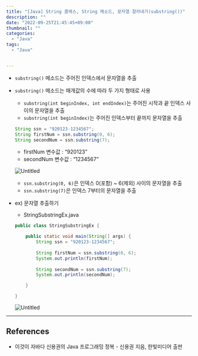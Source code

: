 ```yaml
---
title: "[Java] String 클래스, String 메소드, 문자열 잘라내기(substring())"
description: ""
date: "2022-09-25T21:45:45+09:00"
thumbnail: ""
categories:
  - "Java"
tags:
  - "Java"


---
```

<!--more-->

- `substring()` 메소드는 주어진 인덱스에서 문자열을 추출
- `substring()` 메소드는 매개값의 수에 따라 두 가지 형태로 사용
    - `substring(int beginIndex, int endIndex)`는 주어진 시작과 끝 인덱스 사이의 문자열을 추출
    - `substring(int beginIndex)`는 주어진 인덱스부터 끝까지 문자열을 추출
    
    ```java
    String ssn = "920123-1234567";
    String firstNum = ssn.substring(0, 6);
    String secondNum = ssn.substring(7);
    ```
    
    - firstNum 변수값 : “920123”
    - secondNum 변수값 : “1234567”
    
    ![Untitled](/images/lang_java/basicAPI/문자열_잘라내기(substring())/Untitled.png)
    
    - `ssn.substring(0, 6)`은 인덱스 0(포함) ~ 6(제외) 사이의 문자열을 추출
    - `ssn.substring(7)`은 인덱스 7부터의 문자열을 추출
- ex) 문자열 추출하기
    - StringSubstringEx.java
    
    ```java
    public class StringSubstringEx {
    
    	public static void main(String[] args) {
    		String ssn = "920123-1234567";
    		
    		String firstNum = ssn.substring(0, 6);
    		System.out.println(firstNum);
    		
    		String secondNum = ssn.substring(7);
    		System.out.println(secondNum);
    
    	}
    
    }
    ```
    
    ![Untitled](/images/lang_java/basicAPI/문자열_잘라내기(substring())/Untitled%201.png)
    

---

## References

- 이것이 자바다 신용권의 Java 프로그래밍 정복 - 신용권 지음, 한빛미디어 출판